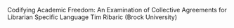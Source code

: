 
Codifying Academic Freedom: An Examination of Collective Agreements for Librarian Specific Language Tim Ribaric (Brock University)
